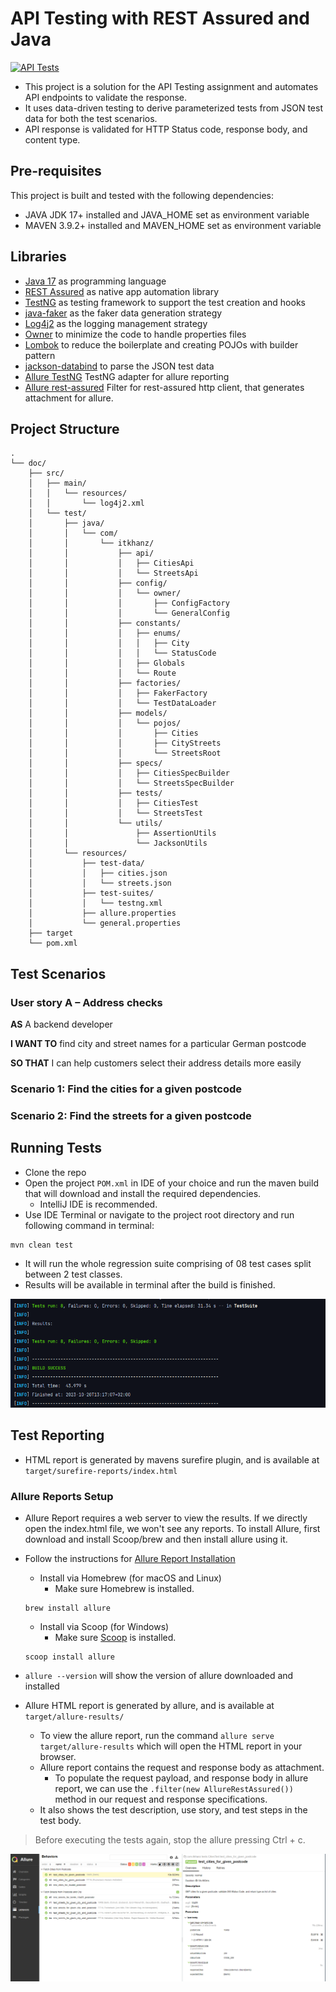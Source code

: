 # API Testing with REST Assured and Java

[![API Tests](https://github.com/itkhanz/RestAssured-API-Testing-Assignment/actions/workflows/test-execution.yml/badge.svg)](https://github.com/itkhanz/RestAssured-API-Testing-Assignment/actions/workflows/test-execution.yml)

* This project is a solution for the API Testing assignment and automates API endpoints to validate the
  response.
* It uses data-driven testing to derive parameterized tests from JSON test data for both the test scenarios.
* API response is validated for HTTP Status code, response body, and content type.

## Pre-requisites

This project is built and tested with the following dependencies:

* JAVA JDK 17+ installed and JAVA_HOME set as environment variable
* MAVEN 3.9.2+ installed and MAVEN_HOME set as environment variable

## Libraries

* [Java 17](https://openjdk.org/projects/jdk/17/) as programming language
* [REST Assured](https://rest-assured.io/) as native app automation library
* [TestNG](https://mvnrepository.com/artifact/org.testng/testng/7.8.0) as testing framework to support the test creation
  and hooks
* [java-faker](https://github.com/DiUS/java-faker) as the faker data generation strategy
* [Log4j2](https://logging.apache.org/log4j/2.x/) as the logging management strategy
* [Owner](https://github.com/matteobaccan/owner) to minimize the code to handle properties files
* [Lombok](https://projectlombok.org/) to reduce the boilerplate and creating POJOs with builder pattern
* [jackson-databind](https://github.com/FasterXML/jackson-databind) to parse the JSON test data
* [Allure TestNG](https://github.com/allure-framework/allure-docs/blob/main/content/frameworks/java/testng.md) TestNG
  adapter for allure reporting
* [Allure rest-assured](https://mvnrepository.com/artifact/io.qameta.allure/allure-rest-assured) Filter for rest-assured
  http client, that generates attachment for allure.

## Project Structure

```shell
.
└── doc/
    ├── src/
    │   ├── main/
    │   │   └── resources/
    │   │       └── log4j2.xml
    │   └── test/
    │       ├── java/
    │       │   └── com/
    │       │       └── itkhanz/
    │       │           ├── api/
    │       │           │   ├── CitiesApi
    │       │           │   └── StreetsApi
    │       │           ├── config/
    │       │           │   └── owner/
    │       │           │       ├── ConfigFactory
    │       │           │       └── GeneralConfig
    │       │           ├── constants/
    │       │           │   ├── enums/
    │       │           │   │   ├── City
    │       │           │   │   └── StatusCode
    │       │           │   ├── Globals
    │       │           │   └── Route
    │       │           ├── factories/
    │       │           │   ├── FakerFactory
    │       │           │   └── TestDataLoader
    │       │           ├── models/
    │       │           │   └── pojos/
    │       │           │       ├── Cities
    │       │           │       ├── CityStreets
    │       │           │       └── StreetsRoot
    │       │           ├── specs/
    │       │           │   ├── CitiesSpecBuilder
    │       │           │   └── StreetsSpecBuilder
    │       │           ├── tests/
    │       │           │   ├── CitiesTest
    │       │           │   └── StreetsTest
    │       │           └── utils/
    │       │               ├── AssertionUtils
    │       │               └── JacksonUtils
    │       └── resources/
    │           ├── test-data/
    │           │   ├── cities.json
    │           │   └── streets.json
    │           ├── test-suites/
    │           │   └── testng.xml
    │           ├── allure.properties
    │           └── general.properties
    ├── target
    └── pom.xml
```

## Test Scenarios

### User story A – Address checks
**AS**              A backend developer

**I WANT TO**       find city and street names for a particular German postcode

**SO THAT**         I can help customers select their address details more easily

### Scenario 1: Find the cities for a given postcode

### Scenario 2: Find the streets for a given postcode

## Running Tests

* Clone the repo
* Open the project `POM.xml` in IDE of your choice and run the maven build that will download and install the required
  dependencies.
    * IntelliJ IDE is recommended.
* Use IDE Terminal or navigate to the project root directory and run following command in terminal:

```shell
mvn clean test
```

* It will run the whole regression suite comprising of 08 test cases split between 2 test classes.
* Results will be available in terminal after the build is finished.

<img src="doc/test-results.PNG" alt="test results">

## Test Reporting

* HTML report is generated by mavens surefire plugin, and is available at `target/surefire-reports/index.html`

### Allure Reports Setup

* Allure Report requires a web server to view the results. If we directly open the index.html file, we won't see any
  reports. To install Allure, first download and install Scoop/brew and then install allure using it.
* Follow the instructions for [Allure Report Installation](https://allurereport.org/docs/gettingstarted/installation/)
    * Install via Homebrew (for macOS and Linux)
        * Make sure Homebrew is installed.
  ```shell
  brew install allure
  ```
    * Install via Scoop (for Windows)
        * Make sure [Scoop](https://scoop.sh/) is installed.
  ```shell
  scoop install allure
  ```
* `allure --version` will show the version of allure downloaded and installed


* Allure HTML report is generated by allure, and is available at `target/allure-results/`
    * To view the allure report, run the command `allure serve target/allure-results` which will open the HTML report in
      your browser.
    * Allure report contains the request and response body as attachment.
        * To populate the request payload, and response body in allure report, we can use the `.filter(new
          AllureRestAssured())` method in our request and response specifications.
    * It also shows the test description, use story, and test steps in the test body.

> Before executing the tests again, stop the allure pressing Ctrl + c.

<img src="doc/allure-behaviors.PNG" alt="allure report">
